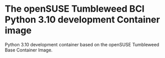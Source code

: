 # The openSUSE Tumbleweed BCI Python 3.10 development Container image

Python 3.10 development container based on the openSUSE Tumbleweed Base Container Image.
